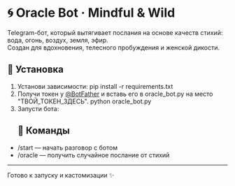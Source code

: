 # 🌀 Oracle Bot · Mindful & Wild

Telegram-бот, который вытягивает послания на основе качеств стихий: вода, огонь, воздух, земля, эфир.  
Создан для вдохновения, телесного пробуждения и женской дикости.

## 🔧 Установка

1. Установи зависимости:
pip install -r requirements.txt
2. Получи токен у [@BotFather](https://t.me/BotFather) и вставь его в oracle_bot.py на место "ТВОЙ_ТОКЕН_ЗДЕСЬ".
python oracle_bot.py
3. Запусти бота:
   ## 📌 Команды
- /start — начать разговор с ботом
- /oracle — получить случайное послание от стихий

---

Готово к запуску и кастомизации ✨
